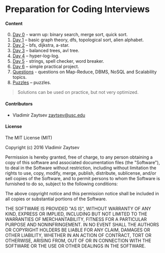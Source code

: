 # Preparation for Coding Interviews

#### Content

0. [Day 0](./warmup) - warm up: binary search, merge sort, quick sort.
1. [Day 1](./day_1) – basic graph theory, dfs, topological sort, alien alphabet.
2. [Day 2](./day_2) – bfs, dijkstra, a-star.
3. [Day 3](./day_3) – balanced trees, avl tree.
4. [Day 4](./day_4) – hyper-log-log.
5. [Day 5](./day_5) - strings, spell checker, word breaker.
6. [Day 6](./day_6) – simple practical project.
7. [Questions](./questions.md) - questions on Map-Reduce, DBMS, NoSQL and Scalability topics.
8. [Puzzles](./puzzles) – puzzles.

> Solutions can be used on practice, but not very optimized.

#### Contributors
* Vladimir Zaytsev <zaytsev@usc.edu>

#### License

The MIT License (MIT)

Copyright (c) 2016 Vladimir Zaytsev

Permission is hereby granted, free of charge, to any person obtaining a copy
of this software and associated documentation files (the "Software"), to deal
in the Software without restriction, including without limitation the rights
to use, copy, modify, merge, publish, distribute, sublicense, and/or sell
copies of the Software, and to permit persons to whom the Software is
furnished to do so, subject to the following conditions:

The above copyright notice and this permission notice shall be included in all
copies or substantial portions of the Software.

THE SOFTWARE IS PROVIDED "AS IS", WITHOUT WARRANTY OF ANY KIND, EXPRESS OR
IMPLIED, INCLUDING BUT NOT LIMITED TO THE WARRANTIES OF MERCHANTABILITY,
FITNESS FOR A PARTICULAR PURPOSE AND NONINFRINGEMENT. IN NO EVENT SHALL THE
AUTHORS OR COPYRIGHT HOLDERS BE LIABLE FOR ANY CLAIM, DAMAGES OR OTHER
LIABILITY, WHETHER IN AN ACTION OF CONTRACT, TORT OR OTHERWISE, ARISING FROM,
OUT OF OR IN CONNECTION WITH THE SOFTWARE OR THE USE OR OTHER DEALINGS IN THE
SOFTWARE.
